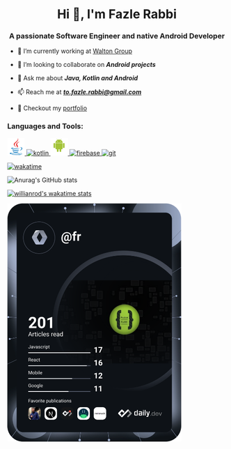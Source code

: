 <!--
 ![visitors](https://visitor-badge.glitch.me/badge?page_id=fruzelee.fruzelee&left_color=green&right_color=red)
-->

[//]: # (### Hi there 👋)

<h1 align="center">Hi 👋, I'm Fazle Rabbi</h1>
<h3 align="center">A passionate Software Engineer and native Android Developer</h3>

- 🔭 I’m currently working at [Walton Group](https://www.waltonbd.com)

- 👯 I’m looking to collaborate on ***Android projects***

- 💬 Ask me about ***Java, Kotlin and Android***

- 📫 Reach me at ***to.fazle.rabbi@gmail.com***

- 📄 Checkout my [portfolio](https://fr.crevado.com)


<h3 align="left">Languages and Tools:</h3>
<p align="left"> <a href="https://www.java.com" target="_blank" rel="noreferrer"> <img src="https://raw.githubusercontent.com/devicons/devicon/master/icons/java/java-original.svg" alt="java" width="40" height="40"/> </a> <a href="https://kotlinlang.org" target="_blank" rel="noreferrer"> <img src="https://user-images.githubusercontent.com/13250644/187092187-4b6488f3-7044-48db-bcfb-9dc4a3c77e64.svg" alt="kotlin" width="40" height="40"/> </a> <a href="https://developer.android.com" target="_blank" rel="noreferrer"> <img src="https://raw.githubusercontent.com/devicons/devicon/master/icons/android/android-original-wordmark.svg" alt="android" width="40" height="40"/> </a> <a href="https://firebase.google.com/" target="_blank" rel="noreferrer"> <img src="https://www.vectorlogo.zone/logos/firebase/firebase-icon.svg" alt="firebase" width="40" height="40"/> </a> <a href="https://git-scm.com/" target="_blank" rel="noreferrer"> <img src="https://www.vectorlogo.zone/logos/git-scm/git-scm-icon.svg" alt="git" width="40" height="40"/> </a> </p>


[![wakatime](https://wakatime.com/badge/user/00ee8e94-a8a0-403f-9e7a-6c099ffac609.svg)](https://wakatime.com/@00ee8e94-a8a0-403f-9e7a-6c099ffac609)

![Anurag's GitHub stats](https://github-readme-stats.vercel.app/api?username=fruzelee&theme=algolia&show_icons=true)

[![willianrod's wakatime stats](https://github-readme-stats.vercel.app/api/wakatime?username=fazlerabbi)](https://github.com/anuraghazra/github-readme-stats)

<a style="position:fixed; float:right;" href="https://app.daily.dev/fr"><img src="https://github.com/fruzelee/fruzelee/blob/main/devcard.svg" width="400" alt="Md. Fazle Rabbi's Dev Card"/></a>

<p align="center">
    Visitor count<br>
    <img src="https://profile-counter.glitch.me/fruzelee/count.svg" />
</p>

<!--
**fruzelee/fruzelee** is a ✨ _special_ ✨ repository because its `README.md` (this file) appears on your GitHub profile.

Here are some ideas to get you started:

- 🔭 I’m currently working on https://waltonbd.com
- 🌱 I’m currently learning ...
- 👯 I’m looking to collaborate on ...
- 🤔 I’m looking for help with ...
- 💬 Ask me about ...
- 📫 How to reach me: ...
- 😄 Pronouns: ...
- ⚡ Fun fact: ...
-->
